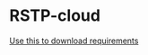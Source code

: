 # RSTP-cloud

<a  target='_blank' href='https://542gg1-my.sharepoint.com/:f:/g/personal/naman_542gg1_onmicrosoft_com/Ei3t70D7eEhAtJcGjriXejEBrtMWsjCBQ8e4QWEYlzQ7pQ?e=FxnbpV'> Use this to download requirements</a>
